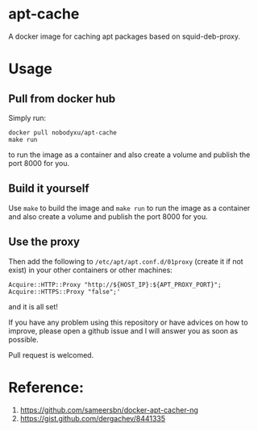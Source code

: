 # apt-cache

A docker image for caching apt packages based on squid-deb-proxy.

# Usage

## Pull from docker hub

Simply run:

```
docker pull nobodyxu/apt-cache
make run
```

to run the image as a container and also create a volume and publish the port 8000 for you.

## Build it yourself

Use `make` to build the image and `make run` to run the image as a container and also create a volume and publish the port 8000 for you.

## Use the proxy

Then add the following to `/etc/apt/apt.conf.d/01proxy` (create it if not exist) in your other containers or other machines:

```
Acquire::HTTP::Proxy "http://${HOST_IP}:${APT_PROXY_PORT}";
Acquire::HTTPS::Proxy "false";'
```

and it is all set!

If you have any problem using this repository or have advices on how to improve, please open a github issue and I will answer you as soon 
as possible.

Pull request is welcomed.

# Reference:

 1. https://github.com/sameersbn/docker-apt-cacher-ng
 2. https://gist.github.com/dergachev/8441335
